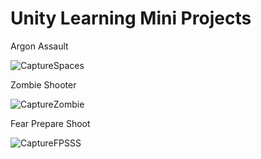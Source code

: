 # Unity Learning Mini Projects
Argon Assault

![CaptureSpaces](https://user-images.githubusercontent.com/113841716/199614782-bbfb8650-3b25-4212-b0b0-5e7913a3f3f5.PNG)

Zombie Shooter

![CaptureZombie](https://user-images.githubusercontent.com/113841716/199615070-076c280f-f12e-4b82-8e7e-c71c255c05c1.PNG)

Fear Prepare Shoot

![CaptureFPSSS](https://user-images.githubusercontent.com/113841716/199615151-e49526c4-667e-4eaa-9204-e37c495c438a.PNG)
